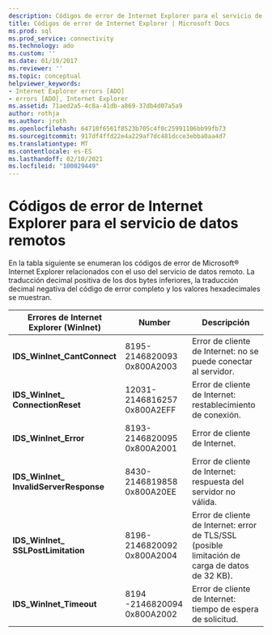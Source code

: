 ```yaml
---
description: Códigos de error de Internet Explorer para el servicio de datos remotos
title: Códigos de error de Internet Explorer | Microsoft Docs
ms.prod: sql
ms.prod_service: connectivity
ms.technology: ado
ms.custom: ''
ms.date: 01/19/2017
ms.reviewer: ''
ms.topic: conceptual
helpviewer_keywords:
- Internet Explorer errors [ADO]
- errors [ADO], Internet Explorer
ms.assetid: 71aed2a5-4c8a-41db-a869-37db4d07a5a9
author: rothja
ms.author: jroth
ms.openlocfilehash: 64710f6561f8523b705c4f0c25991106bb99fb73
ms.sourcegitcommit: 917df4ffd22e4a229af7dc481dcce3ebba0aa4d7
ms.translationtype: MT
ms.contentlocale: es-ES
ms.lasthandoff: 02/10/2021
ms.locfileid: "100029449"
---
```

# <a name="internet-explorer-error-codes-for-remote-data-service"></a>Códigos de error de Internet Explorer para el servicio de datos remotos
En la tabla siguiente se enumeran los códigos de error de Microsoft® Internet Explorer relacionados con el uso del servicio de datos remoto. La traducción decimal positiva de los dos bytes inferiores, la traducción decimal negativa del código de error completo y los valores hexadecimales se muestran.

|Errores de Internet Explorer (WinInet)|Number|Descripción|
|------------------------------------------|------------|-----------------|
|**IDS_WinInet_CantConnect**|8195-2146820093 0x800A2003|Error de cliente de Internet: no se puede conectar al servidor.|
|**IDS_WinInet_ ConnectionReset**|12031-2146816257 0x800A2EFF|Error de cliente de Internet: restablecimiento de conexión.|
|**IDS_WinInet_Error**|8193-2146820095 0x800A2001|Error de cliente de Internet.|
|**IDS_WinInet_ InvalidServerResponse**|8430-2146819858 0x800A20EE|Error de cliente de Internet: respuesta del servidor no válida.|
|**IDS_WinInet_ SSLPostLimitation**|8196-2146820092 0x800A2004|Error de cliente de Internet: error de TLS/SSL (posible limitación de carga de datos de 32 KB).|
|**IDS_WinInet_Timeout**|8194 -2146820094 0x800A2002|Error de cliente de Internet: tiempo de espera de solicitud.|
